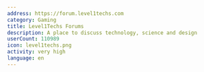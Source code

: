 ```yaml
---
address: https://forum.level1techs.com
category: Gaming
title: Level1Techs Forums
description: A place to discuss technology, science and design
userCount: 110989
icon: level1techs.png
activity: very high
language: en
---
```


